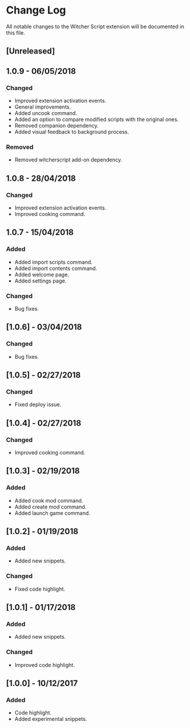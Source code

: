 # Change Log
All notable changes to the Witcher Script extension will be documented in this file.

## [Unreleased]

## 1.0.9 - 06/05/2018
### Changed
- Improved extension activation events.
- General improvements.
- Added uncook command.
- Added an option to compare modified scripts with the original ones.
- Removed companion dependency.
- Added visual feedback to background process.

### Removed
- Removed witcherscript add-on dependency.

## 1.0.8 - 28/04/2018
### Changed
- Improved extension activation events.
- Improved cooking command.

## 1.0.7 - 15/04/2018
### Added
- Added import scripts command.
- Added import contents command.
- Added welcome page.
- Added settings page.

### Changed
- Bug fixes.

## [1.0.6] - 03/04/2018
### Changed
- Bug fixes.

## [1.0.5] - 02/27/2018
### Changed
- Fixed deploy issue.

## [1.0.4] - 02/27/2018
### Changed
- Improved cooking command.

## [1.0.3] - 02/19/2018
### Added
- Added cook mod command.
- Added create mod command.
- Added launch game command.

## [1.0.2] - 01/19/2018
### Added
- Added new snippets.

### Changed
- Fixed code highlight.

## [1.0.1] - 01/17/2018
### Added
- Added new snippets.

### Changed
- Improved code highlight.

## [1.0.0] - 10/12/2017
### Added
- Code highlight.
- Added experimental snippets.